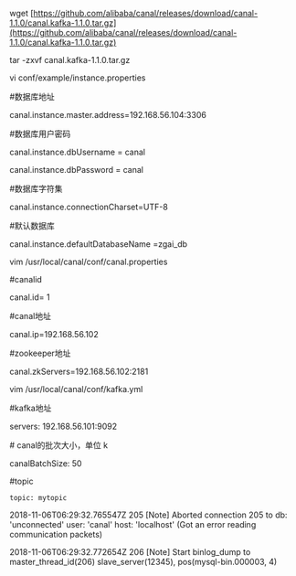 wget [https://github.com/alibaba/canal/releases/download/canal-1.1.0/canal.kafka-1.1.0.tar.gz](https://github.com/alibaba/canal/releases/download/canal-1.1.0/canal.kafka-1.1.0.tar.gz)

tar -zxvf canal.kafka-1.1.0.tar.gz

vi conf/example/instance.properties

\#数据库地址

canal.instance.master.address=192.168.56.104:3306

\#数据库用户密码

canal.instance.dbUsername = canal

canal.instance.dbPassword = canal

\#数据库字符集

canal.instance.connectionCharset=UTF-8

\#默认数据库

canal.instance.defaultDatabaseName =zgai\_db

vim /usr/local/canal/conf/canal.properties

\#canalid

canal.id= 1

\#canal地址

canal.ip=192.168.56.102

\#zookeeper地址

canal.zkServers=192.168.56.102:2181

vim /usr/local/canal/conf/kafka.yml

\#kafka地址

servers: 192.168.56.101:9092

\# canal的批次大小，单位 k

canalBatchSize: 50

\#topic

```
topic: mytopic
```

2018-11-06T06:29:32.765547Z 205 \[Note\] Aborted connection 205 to db: 'unconnected' user: 'canal' host: 'localhost' \(Got an error reading communication packets\)

2018-11-06T06:29:32.772654Z 206 \[Note\] Start binlog\_dump to master\_thread\_id\(206\) slave\_server\(12345\), pos\(mysql-bin.000003, 4\)




